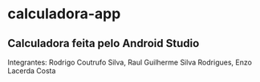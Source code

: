# calculadora-app

<h2>Calculadora feita pelo Android Studio</h2>
<p>Integrantes: Rodrigo Coutrufo Silva, Raul Guilherme Silva Rodrigues, Enzo Lacerda Costa</p>
